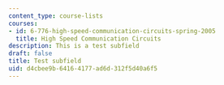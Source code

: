 ```yaml
---
content_type: course-lists
courses:
- id: 6-776-high-speed-communication-circuits-spring-2005
  title: High Speed Communication Circuits
description: This is a test subfield
draft: false
title: Test subfield
uid: d4cbee9b-6416-4177-ad6d-312f5d40a6f5
---
```

